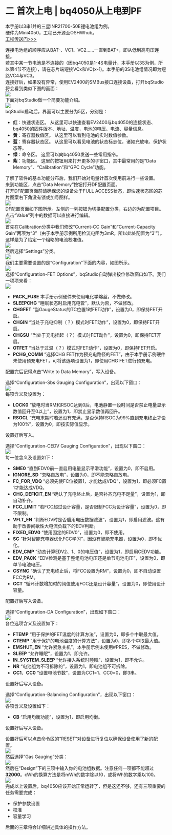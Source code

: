 # 二 首次上电 | bq4050从上电到PF
本手册以3串1并的三星INR21700-50E锂电池组为例。  
硬件为Mini4050，工程已开源至OSHWhub。  
[工程传送门>>>](https://oshwhub.com/autoxsk/mini4050-debug)  

连接电池组的顺序应从BAT-、VC1、VC2……一直到BAT+，即从低到高电压连接。  
若其中某一节电池是不连接的（因bq4050是1-4S电量计，本手册以3S为例，所以第4节不连接），请在芯片端短接VCx和VC(x-1)。本手册的3S电池组情况即为短路VC4与VC3。  
连接好后，如果没有异常，使用EV2400的SMBus接口连接设备，打开bqStudio将会看到类似下图的画面：  
![](https://bq4050startup.vercel.app/pages/assets/2-1.jpg)  
下面对bqStudio做一个简要功能介绍。  
![](https://bq4050startup.vercel.app/pages/assets/2-2.jpg)  
bqStudio启动后，界面可以主要分为5区，分别是：  
- **红**：快速状态区。
从这里可以快速查看EV2400与bq4050的连接状态、bq4050的固件版本、地址、温度，电池的电压、电流、容量信息。
- **黄**：寄存器数值区。
从这里可以看到电池的实时数值参数。
- **蓝**：寄存器状态区。
从这里可以看见电池的状态标志位，诸如充放电、保护状态等。
- **绿**：命令区。
这里可以向bq4050发送一些常用指令。
- **紫**：功能区。
这里的按钮用来打开更多的子窗口，其中最常用的是“Data Memory”、“Calibration”和“GPC Cycle”功能。

了解了软件的基本功能分布后，我们开始对电量计首次使用前进行一些设置。  
来到功能区，点击“Data Memory”按钮打开DF配置页面。  
打开DF配置页面前请确保您的设备处于FULL ACCESS状态，即快速状态区的芯片图案右下角没有锁或加号图样。  
![](https://bq4050startup.vercel.app/pages/assets/2-3.jpg)  
DF配置页面如下图所示。左侧的一列按钮为切换配置分类，右边的为配置项目。点击“Value”列中的数据可以直接进行编辑。  
![](https://bq4050startup.vercel.app/pages/assets/2-4.jpg)  
首先在Calibration分类中我们修改“Current-CC Gain”和“Current-Capacity Gain”两项为“3”（由于本手册示例所用检流电阻为3mR，所以此处配置为“3'”）。这样是为了给定一个粗略的电流校准值。  
![](https://bq4050startup.vercel.app/pages/assets/2-5.jpg)  
然后选择“Settings”分类。  
![](https://bq4050startup.vercel.app/pages/assets/2-6.jpg)  
我们主要需要设置的是“Configuration”下面的内容，如图所示。  
![](https://bq4050startup.vercel.app/pages/assets/2-7.jpg)  
选择“Configuration-FET Options”，bqStudio自动弹出按位修改窗口如下。我们一项项来看：  
![](https://bq4050startup.vercel.app/pages/assets/2-8.jpg)  
- **PACK_FUSE** 本手册示例硬件未使用电化学熔丝，不做修改。  
- **SLEEPCHG** “睡眠状态时启用充电管”，默认为否，不做修改。  
- **CHGFET** “当GaugeStatus的TC位置1时FET动作”，设置为0，即保持FET开启。  
- **CHGIN** “当处于充电抑制（？）模式时FET动作”，设置为0，即保持FET开启。  
- **CHGSU** “当处于充电挂起（？）模式时FET动作”，设置为0，即保持FET开启。  
- **OTFET** “当处于过温（？）模式时FET动作”，设置为0，即保持FET开启。  
- **PCHG_COMM** “选择CHG FET作为预充电路径的FET”，由于本手册示例硬件未使用预充电FET，可将该选项设置为1，即使用CHG FET进行预充电。  

配置完后记得点击“Write to Data Memory”，写入设备。  

选择“Configuration-Sbs Gauging Configuration”，出现以下窗口：  
![](https://bq4050startup.vercel.app/pages/assets/2-9.jpg)  
每项含义及设置为：  
- **LOCK0** “放电时当RM和RSOC达到0后，电池静置一段时间是否禁止电量显示数值回升至0以上”，设置为1，即禁止显示数值再回升。  
- **RSOCL** “充电末期时若还没有充满，是否保持RSOC为99%直到充电终止才设为100%”，设置为0，即按实际值显示。  

设置好后写入。  

选择“Configuration-CEDV Gauging Configuration”，出现以下窗口：  
![](https://bq4050startup.vercel.app/pages/assets/2-12.jpg)  
每一位含义及设置如下：  
- **SME0** “直到EDV0前一直启用电量显示平滑功能”，设置为0，即不启用。  
- **IGNORE_SD** “忽略自放电”，设置为0，即不能忽略自放电。  
- **FC_FOR_VDQ** “必须先使FC位被置1，才能达成VDQ”，设置为1，即必须FC置1才能达成VDQ。  
- **CHG_DEFICIT_EN** “确认了充电终止后，是否补齐充电不足量”，设置为1，即自动补齐。  
- **FCC_LIMIT** “若FCC超过设计容量，是否限制FCC为设计容量”，设置为0，即不限制。  
- **VFLT_EN** “判断EDV时是否启用电压数据滤波”，设置为1，即启用滤波。这有助于改善间歇性大电流负载下的EDV判断。  
- **FIXED_EDV0** “使用固定的EDV0”，设置为0，即不使用。  
- **SC** “针对智能充电器优化FCC学习”，因没有智能充电器，设置为0，即不优化。  
- **EDV_CMP** “动态计算EDV2、1、0的电压值”，设置为1，即启用CEDV功能。   
- **EDV_PACK** “EDV检测是基于整组电池电压还是单节电池电压”，设置为0，即单节电池电压。  
- **CSYNC** “确认了充电终止后，将FCC设置为RM”，设置为0，即不自动设置FCC为RM。  
- **CCT** “循环计数增加时的阈值使用FCC还是设计容量”，设置为0，即使用设计容量。  

配置好后写入设备。  

选择“Configuration-DA Configuration”，出现如下窗口：  
![](https://bq4050startup.vercel.app/pages/assets/2-13.jpg)  
各位选项含义及设置如下：  
- **FTEMP** “用于保护的FET温度的计算方法”，设置为0，即多个中取最大值。  
- **CTEMP** “用于保护的电池温度的计算方法”，设置为0，即多个中取最大值。  
- **EMSHUT_EN** “允许紧急关机”，本手册示例未使用#PRES，不做修改。  
- **SLEEP** “允许睡眠”，设置为1，即允许。  
- **IN_SYSTEM_SLEEP** “允许接入系统时睡眠”，设置为1，即不允许。  
- **NR** “电池组为不可拆除的”，设置为1，即电池组不可拆除。  
- **CC1**、**CC0** “设置电池节数”，设置为CC1=1、CC0=0，即3串。  

设置好后写入设备。  

选择“Configuration-Balancing Configuration”，出现以下窗口：  
![](https://bq4050startup.vercel.app/pages/assets/2-14.jpg)  
各项含义及设置如下：  
- **CB** “启用均衡功能”，设置为1，即启用均衡。  

设置好后写入设备。  

设置好后可以点击命令区的“RESET”对设备进行复位以确保设备使用了新的配置。  
![](https://bq4050startup.vercel.app/pages/assets/2-15.jpg)  
然后选择“Gas Gauging”分类：  
![](https://bq4050startup.vercel.app/pages/assets/2-16.jpg)  
然后在“Design”下的三项中输入你的电池组数据。注意任何一项都不能超过**32000**。cWh的换算方法是将mWh的数字除以10，或将Wh的数字乘以100。  
![](https://bq4050startup.vercel.app/pages/assets/2-17.jpg)  
完成以上设置后，bq4050应该开始正常运转了，但是这还不够，还有三项重要的任务需要完成：  
- 保护参数设置
- 校准
- 容量学习

后面的三章将会详细讲述具体的操作方法。  
